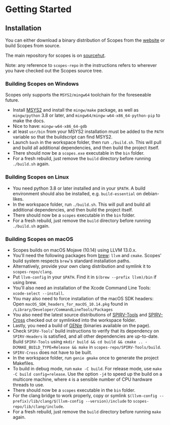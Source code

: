 <style type="text/css" rel="stylesheet">
body { counter-reset: chapter 2; }
</style>

Getting Started
===============

Installation
------------

You can either download a binary distribution of Scopes from the
[website](http://scopes.rocks) or build Scopes from source.

The main repository for scopes is on
[sourcehut](https://hg.sr.ht/~duangle/scopes).

Note: any reference to `scopes-repo` in the instructions refers to wherever
you have checked out the Scopes source tree.

### Building Scopes on Windows ###

Scopes only supports the `MSYS2/mingw64` toolchain for the foreseeable future.

* Install [MSYS2](http://msys2.github.io) and
  install the `mingw/make` package, as well as `mingw/python` 3.8 or later, and `mingw64/mingw-w64-x86_64-python-pip` to make the docs.
* Nice to have: `mingw-w64-x86_64-gdb`
* at least `usr/bin` from your MSYS2 installation must be added to the
  `PATH` variable so that the buildscript can find MSYS2.
* Launch `bash` in the workspace folder, then run `./build.sh`. This will pull
  and build all additional dependencies, and then build the project itself.
* There should now be a `scopes.exe` executable in the `bin` folder.
* For a fresh rebuild, just remove the `build` directory before running
  `./build.sh` again.

### Building Scopes on Linux ###

* You need python 3.8 or later installed and in your `$PATH`. A build
  environment should also be installed, e.g. `build-essential` on debian-likes.
* In the workspace folder, run `./build.sh`. This will pull and build all
  additional dependencies, and then build the project itself.
* There should now be a `scopes` executable in the `bin` folder.
* For a fresh rebuild, just remove the `build` directory before running
  `./build.sh` again.

### Building Scopes on macOS ###

* Scopes builds on macOS Mojave (10.14) using LLVM 13.0.x.
* You'll need the following packages from [brew](https://brew.sh/): `llvm`
  and `cmake`. Scopes' build system respects `brew`'s standard installation
  paths.
* Alternatively, provide your own clang distribution and symlink it to
  `scopes-repo/clang`.
* Put `llvm-config` in your `$PATH`. Find it in `$(brew --prefix llvm)/bin`
  if using brew.
* You'll also need an installation of the Xcode Command Line Tools:
  `xcode-select --install`.
* You may also need to force installation of the macOS SDK headers:
  Open `macOS_SDK_headers_for_macOS_10.14.pkg` found in
  `/Library/Developer/CommandLineTools/Packages`
* You also need the latest source distributions of
  [SPIRV-Tools](https://github.com/KhronosGroup/SPIRV-Tools) and
  [SPIRV-Cross](https://github.com/KhronosGroup/SPIRV-Cross) checked out or
  symlinked into the workspace folder.
* Lastly, you need a build of [GENie](https://github.com/bkaradzic/GENie)
  (binaries available on the page).
* Check `SPIRV-Tools`' build instructions to verify that its dependency on
  `SPIRV-Headers` is satisfied, and all other dependencies are up-to-date.
  Build `SPIRV-Tools` using
  `mkdir build && cd build && cmake .. -DCMAKE_BUILD_TYPE=Release && make`
  in `scopes-repo/SPIRV-Tools/build`.
* `SPIRV-Cross` does not have to be built.
* In the workspace folder, run `genie gmake` once to generate the project
  Makefiles.
* To build in debug mode, run `make -C build`. For release mode, use
  `make -C build config=release`. Use the option `-j4` to speed up the
  build on a multicore machine, where `4` is a sensible number of CPU
  hardware threads to use.
* There should now be a `scopes` executable in the `bin` folder.
* For the clang bridge to work properly, copy or symlink
  `$(llvm-config --prefix)/lib/clang/$(llvm-config --version)/include` to
  `scopes-repo/lib/clang/include`.
* For a fresh rebuild, just remove the `build` directory before running
  `make` again.
